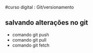 #curso digital : Git/versionamento

## salvando alterações no git 

* comando git push
* comando git pull
* comando git fetch
